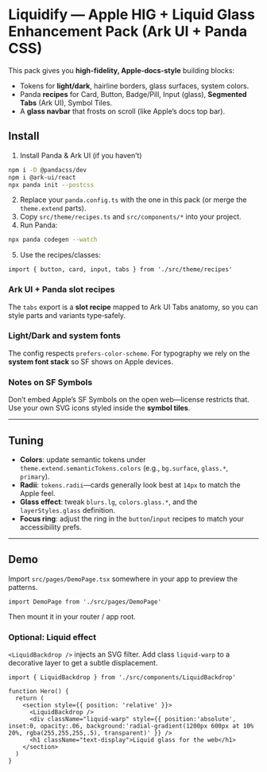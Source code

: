 # Liquidify — Apple HIG + Liquid Glass Enhancement Pack (Ark UI + Panda CSS)

This pack gives you **high‑fidelity, Apple‑docs‑style** building blocks:
- Tokens for **light/dark**, hairline borders, glass surfaces, system colors.
- Panda **recipes** for Card, Button, Badge/Pill, Input (glass), **Segmented Tabs** (Ark UI), Symbol Tiles.
- A **glass navbar** that frosts on scroll (like Apple’s docs top bar).

## Install

1) Install Panda & Ark UI (if you haven’t)

```bash
npm i -D @pandacss/dev
npm i @ark-ui/react
npx panda init --postcss
```

2) Replace your `panda.config.ts` with the one in this pack (or merge the `theme.extend` parts).  
3) Copy `src/theme/recipes.ts` and `src/components/*` into your project.  
4) Run Panda:

```bash
npx panda codegen --watch
```

5) Use the recipes/classes:

```tsx
import { button, card, input, tabs } from './src/theme/recipes'
```

### Ark UI + Panda slot recipes
The `tabs` export is a **slot recipe** mapped to Ark UI Tabs anatomy, so you can style parts and variants type‑safely.

### Light/Dark and system fonts
The config respects `prefers-color-scheme`. For typography we rely on the **system font stack** so SF shows on Apple devices.

### Notes on SF Symbols
Don’t embed Apple’s SF Symbols on the open web—license restricts that. Use your own SVG icons styled inside the **symbol tiles**.

---

## Tuning

- **Colors**: update semantic tokens under `theme.extend.semanticTokens.colors` (e.g., `bg.surface`, `glass.*`, `primary`).  
- **Radii**: `tokens.radii`—cards generally look best at `14px` to match the Apple feel.  
- **Glass effect**: tweak `blurs.lg`, `colors.glass.*`, and the `layerStyles.glass` definition.  
- **Focus ring**: adjust the ring in the `button`/`input` recipes to match your accessibility prefs.

---

## Demo

Import `src/pages/DemoPage.tsx` somewhere in your app to preview the patterns.

```tsx
import DemoPage from './src/pages/DemoPage'
```

Then mount it in your router / app root.


### Optional: Liquid effect
`<LiquidBackdrop />` injects an SVG filter. Add class `liquid-warp` to a decorative layer to get a subtle displacement.

```tsx
import { LiquidBackdrop } from './src/components/LiquidBackdrop'

function Hero() {
  return (
    <section style={{ position: 'relative' }}>
      <LiquidBackdrop />
      <div className="liquid-warp" style={{ position:'absolute', inset:0, opacity:.06, background:'radial-gradient(1200px 600px at 10% 20%, rgba(255,255,255,.5), transparent)' }} />
      <h1 className="text-display">Liquid glass for the web</h1>
    </section>
  )
}
```
